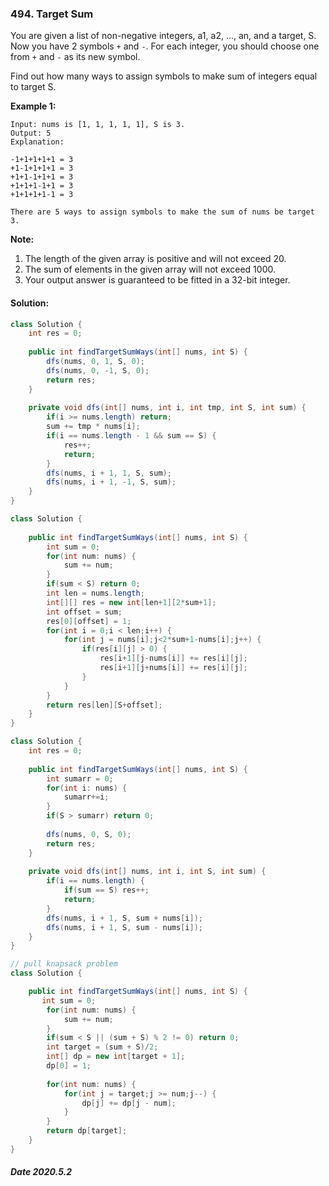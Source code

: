 ### 494. Target Sum

You are given a list of non-negative integers, a1, a2, ..., an, and a target, S. Now you have 2 symbols `+` and `-`. For each integer, you should choose one from `+` and `-` as its new symbol.

Find out how many ways to assign symbols to make sum of integers equal to target S. 

**Example 1:**

```
Input: nums is [1, 1, 1, 1, 1], S is 3. 
Output: 5
Explanation: 

-1+1+1+1+1 = 3
+1-1+1+1+1 = 3
+1+1-1+1+1 = 3
+1+1+1-1+1 = 3
+1+1+1+1-1 = 3

There are 5 ways to assign symbols to make the sum of nums be target 3.
```



**Note:**

1. The length of the given array is positive and will not exceed 20. 
2. The sum of elements in the given array will not exceed 1000.
3. Your output answer is guaranteed to be fitted in a 32-bit integer.

#### Solution:

```java
class Solution {
    int res = 0;
    
    public int findTargetSumWays(int[] nums, int S) {
        dfs(nums, 0, 1, S, 0);
        dfs(nums, 0, -1, S, 0);
        return res;
    }
    
    private void dfs(int[] nums, int i, int tmp, int S, int sum) {
        if(i >= nums.length) return;
        sum += tmp * nums[i];
        if(i == nums.length - 1 && sum == S) {
            res++;
            return;
        }
        dfs(nums, i + 1, 1, S, sum);
        dfs(nums, i + 1, -1, S, sum);
    }
}
```

```java
class Solution {
    
    public int findTargetSumWays(int[] nums, int S) {
        int sum = 0;
        for(int num: nums) {
            sum += num;
        }
        if(sum < S) return 0;
        int len = nums.length;
        int[][] res = new int[len+1][2*sum+1];
        int offset = sum;
        res[0][offset] = 1;
        for(int i = 0;i < len;i++) {
            for(int j = nums[i];j<2*sum+1-nums[i];j++) {
                if(res[i][j] > 0) {
                    res[i+1][j-nums[i]] += res[i][j];
                    res[i+1][j+nums[i]] += res[i][j];
                }
            }
        }
        return res[len][S+offset];
    }
}
```

```java
class Solution {
    int res = 0;
    
    public int findTargetSumWays(int[] nums, int S) {
        int sumarr = 0;
        for(int i: nums) {
            sumarr+=i;
        }
        if(S > sumarr) return 0;
        
        dfs(nums, 0, S, 0);
        return res;
    }
    
    private void dfs(int[] nums, int i, int S, int sum) {
        if(i == nums.length) {
            if(sum == S) res++;
            return;
        }
        dfs(nums, i + 1, S, sum + nums[i]);
        dfs(nums, i + 1, S, sum - nums[i]);
    }
}
```

```java
// pull knapsack problem
class Solution {

    public int findTargetSumWays(int[] nums, int S) {
       int sum = 0;
        for(int num: nums) {
            sum += num;
        }
        if(sum < S || (sum + S) % 2 != 0) return 0;
        int target = (sum + S)/2;
        int[] dp = new int[target + 1];
        dp[0] = 1;
        
        for(int num: nums) {
            for(int j = target;j >= num;j--) {
                dp[j] += dp[j - num];
            }  
        }
        return dp[target];
    }
}
```

##### Date 2020.5.2